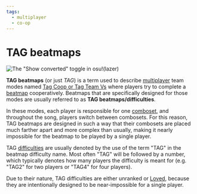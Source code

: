 ```yaml
---
tags:
  - multiplayer
  - co-op
---
```


# TAG beatmaps

![The \"Show converted\" toggle in osu!(lazer)](img/show-converted-button.png "The \"Show converted\" toggle in osu!(lazer)")

**TAG beatmaps** (or just *TAG*) is a term used to describe [multiplayer](/wiki/Client/Interface/Multiplayer) team modes named [Tag Coop or Tag Team Vs](/wiki/Client/Interface/Multiplayer#tag-co-op-/-tag-team-vs) where players try to complete a [beatmap](/wiki/Beatmap) cooperatively. Beatmaps that are specifically designed for those modes are usually referred to as **TAG beatmaps/difficulties**.

In these modes, each player is responsible for one [comboset](/wiki/Beatmapping/Combo), and throughout the song, players switch between combosets. For this reason, TAG beatmaps are designed in such a way that their combosets are placed much farther apart and more complex than usually, making it nearly impossible for the beatmap to be played by a single player.

TAG [difficulties](/wiki/Beatmap/Difficulty) are usually denoted by the use of the term "TAG" in the beatmap difficulty name. Most often "TAG" will be followed by a number, which typically denotes how many players the difficulty is meant for (e.g. "TAG2" for two players or "TAG4" for four players).

Due to their nature, TAG difficulties are either unranked or [Loved](/wiki/Beatmap/Category#loved), because they are intentionally designed to be near-impossible for a single player.
